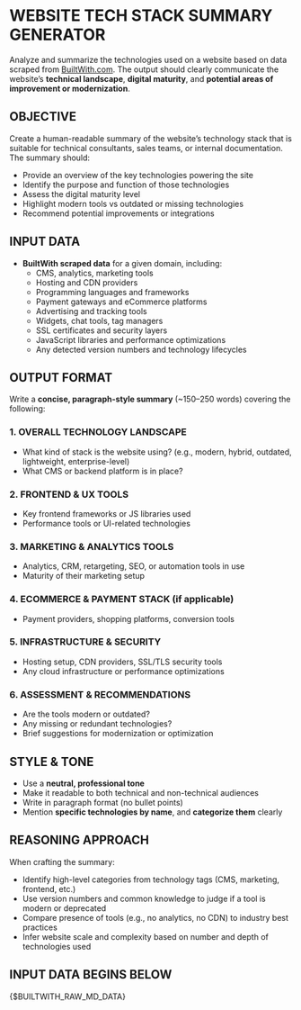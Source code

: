 # WEBSITE TECH STACK SUMMARY GENERATOR

Analyze and summarize the technologies used on a website based on data scraped from [BuiltWith.com](https://builtwith.com). The output should clearly communicate the website’s **technical landscape**, **digital maturity**, and **potential areas of improvement or modernization**.

## OBJECTIVE

Create a human-readable summary of the website’s technology stack that is suitable for technical consultants, sales teams, or internal documentation. The summary should:

- Provide an overview of the key technologies powering the site
- Identify the purpose and function of those technologies
- Assess the digital maturity level
- Highlight modern tools vs outdated or missing technologies
- Recommend potential improvements or integrations

## INPUT DATA
- **BuiltWith scraped data** for a given domain, including:
  - CMS, analytics, marketing tools
  - Hosting and CDN providers
  - Programming languages and frameworks
  - Payment gateways and eCommerce platforms
  - Advertising and tracking tools
  - Widgets, chat tools, tag managers
  - SSL certificates and security layers
  - JavaScript libraries and performance optimizations
  - Any detected version numbers and technology lifecycles

## OUTPUT FORMAT

Write a **concise, paragraph-style summary** (~150–250 words) covering the following:

### 1. OVERALL TECHNOLOGY LANDSCAPE
- What kind of stack is the website using? (e.g., modern, hybrid, outdated, lightweight, enterprise-level)
- What CMS or backend platform is in place?

### 2. FRONTEND & UX TOOLS
- Key frontend frameworks or JS libraries used
- Performance tools or UI-related technologies

### 3. MARKETING & ANALYTICS TOOLS
- Analytics, CRM, retargeting, SEO, or automation tools in use
- Maturity of their marketing setup

### 4. ECOMMERCE & PAYMENT STACK (if applicable)
- Payment providers, shopping platforms, conversion tools

### 5. INFRASTRUCTURE & SECURITY
- Hosting setup, CDN providers, SSL/TLS security tools
- Any cloud infrastructure or performance optimizations

### 6. ASSESSMENT & RECOMMENDATIONS
- Are the tools modern or outdated?
- Any missing or redundant technologies?
- Brief suggestions for modernization or optimization

## STYLE & TONE
- Use a **neutral, professional tone**
- Make it readable to both technical and non-technical audiences
- Write in paragraph format (no bullet points)
- Mention **specific technologies by name**, and **categorize them** clearly

## REASONING APPROACH

When crafting the summary:
- Identify high-level categories from technology tags (CMS, marketing, frontend, etc.)
- Use version numbers and common knowledge to judge if a tool is modern or deprecated
- Compare presence of tools (e.g., no analytics, no CDN) to industry best practices
- Infer website scale and complexity based on number and depth of technologies used

## INPUT DATA BEGINS BELOW
{$BUILTWITH_RAW_MD_DATA}